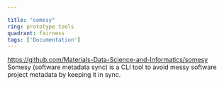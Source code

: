 ```yaml
---

title: "somesy"
ring: prototype tools
quadrant: fairness
tags: ['Documentation']
---
```

https://github.com/Materials-Data-Science-and-Informatics/somesy
Somesy (software metadata sync) is a CLI tool to avoid messy software project metadata by keeping it in sync.
